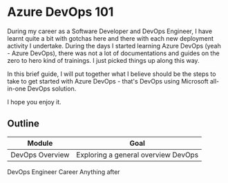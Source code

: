 # Azure DevOps 101

During my career as a Software Developer and DevOps Engineer, I have learnt quite a bit with gotchas here and there with each new deployment activity I undertake. During the days I started learning Azure DevOps (yeah - Azure DevOps), there was not a lot of documentations and guides on the zero to hero kind of trainings. I just picked things up along this way.

In this brief guide, I will put together what I believe should be the steps to take to get started with Azure DevOps - that's DevOps using Microsoft all-in-one DevOps solution.

I hope you enjoy it.

## Outline

Module | Goal
---|---
DevOps Overview| Exploring a general overview DevOps
DevOps Engineer Career
Anything after
  